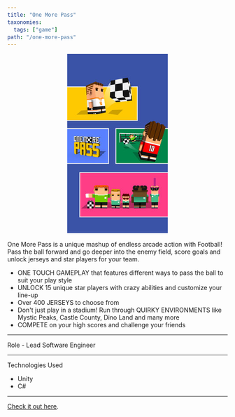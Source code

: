 ```yaml
---
title: "One More Pass"
taxonomies:
  tags: ["game"]
path: "/one-more-pass"
---
```


<center><img src="/images/omp2.jpg"/></center>

One More Pass is a unique mashup of endless arcade action with Football! Pass the ball forward and go deeper into the enemy field, score goals and unlock jerseys and star players for your team.

* ONE TOUCH GAMEPLAY that features different ways to pass the ball to suit your play style
* UNLOCK 15 unique star players with crazy abilities and customize your line-up
* Over 400 JERSEYS to choose from
* Don't just play in a stadium! Run through QUIRKY ENVIRONMENTS like Mystic Peaks, Castle County, Dino Land and many more
* COMPETE on your high scores and challenge your friends

---
Role - Lead Software Engineer

---

Technologies Used

- Unity
- C#

---

[Check it out here](https://itunes.apple.com/jo/app/one-more-pass-nonstop-football/id1146725908?mt=8).
